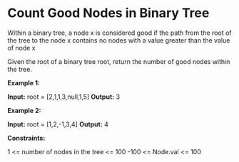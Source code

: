 # Count Good Nodes in Binary Tree

Within a binary tree, a node x is considered good if the path from the root of the tree to the node x contains no nodes with a value greater than the value of node x

Given the root of a binary tree root, return the number of good nodes within the tree.

**Example 1:**

**Input:** root = [2,1,1,3,null,1,5]
**Output:** 3

**Example 2:**

**Input:** root = [1,2,-1,3,4]
**Output:** 4

**Constraints:**

1 <= number of nodes in the tree <= 100
-100 <= Node.val <= 100

